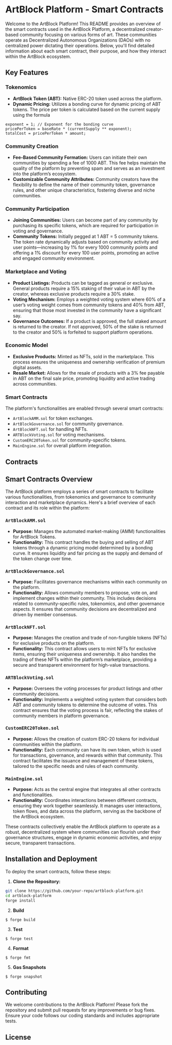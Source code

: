 # ArtBlock Platform - Smart Contracts

Welcome to the ArtBlock Platform! This README provides an overview of the smart contracts used in the ArtBlock Platform, a decentralized creator-based community focusing on various forms of art. These communities operate as Decentralized Autonomous Organizations (DAOs) with no centralized power dictating their operations. Below, you'll find detailed information about each smart contract, their purpose, and how they interact within the ArtBlock ecosystem.

## Key Features

### Tokenomics
- **ArtBlock Token (ABT):** Native ERC-20 token used across the platform.
- **Dynamic Pricing:** Utilizes a bonding curve for dynamic pricing of ABT tokens. The price per token is calculated based on the current supply using the formula

```
exponent = 1; // Exponent for the bonding curve
pricePerToken = baseRate * (currentSupply ** exponent);
totalCost = pricePerToken * amount;
```



### Community Creation
- **Fee-Based Community Formation:** Users can initiate their own communities by spending a fee of 1000 ABT. This fee helps maintain the quality of the platform by preventing spam and serves as an investment into the platform’s ecosystem.
- **Customizable Community Attributes:** Community creators have the flexibility to define the name of their community token, governance rules, and other unique characteristics, fostering diverse and niche communities.

### Community Participation
- **Joining Communities:** Users can become part of any community by purchasing its specific tokens, which are required for participation in voting and governance.
- **Community Tokens:** Initially pegged at 1 ABT = 5 community tokens. The token rate dynamically adjusts based on community activity and user points—increasing by 1% for every 1000 community points and offering a 1% discount for every 100 user points, promoting an active and engaged community environment.

### Marketplace and Voting
- **Product Listings:** Products can be tagged as general or exclusive. General products require a 15% staking of their value in ABT by the creator, whereas exclusive products require a 30% stake.
- **Voting Mechanism:** Employs a weighted voting system where 60% of a user’s voting weight comes from community tokens and 40% from ABT, ensuring that those most invested in the community have a significant say.
- **Governance Outcomes:** If a product is approved, the full staked amount is returned to the creator. If not approved, 50% of the stake is returned to the creator and 50% is forfeited to support platform operations.

### Economic Model
- **Exclusive Products:** Minted as NFTs, sold in the marketplace. This process ensures the uniqueness and ownership verification of premium digital assets.
- **Resale Market:** Allows for the resale of products with a 3% fee payable in ABT on the final sale price, promoting liquidity and active trading across communities.



### Smart Contracts
The platform's functionalities are enabled through several smart contracts:
- `ArtBlockAMM.sol` for token exchanges.
- `ArtBlockGovernance.sol` for community governance.
- `ArtBlockNFT.sol` for handling NFTs.
- `ARTBlockVoting.sol` for voting mechanisms.
- `CustomERC20Token.sol` for community-specific tokens.
- `MainEngine.sol` for overall platform integration.


## Contracts

## Smart Contracts Overview

The ArtBlock platform employs a series of smart contracts to facilitate various functionalities, from tokenomics and governance to community interaction and marketplace dynamics. Here's a brief overview of each contract and its role within the platform:

### `ArtBlockAMM.sol`
- **Purpose:** Manages the automated market-making (AMM) functionalities for ArtBlock Tokens.
- **Functionality:** This contract handles the buying and selling of ABT tokens through a dynamic pricing model determined by a bonding curve. It ensures liquidity and fair pricing as the supply and demand of the token change over time.

### `ArtBlockGovernance.sol`
- **Purpose:** Facilitates governance mechanisms within each community on the platform.
- **Functionality:** Allows community members to propose, vote on, and implement changes within their community. This includes decisions related to community-specific rules, tokenomics, and other governance aspects. It ensures that community decisions are decentralized and driven by member consensus.

### `ArtBlockNFT.sol`
- **Purpose:** Manages the creation and trade of non-fungible tokens (NFTs) for exclusive products on the platform.
- **Functionality:** This contract allows users to mint NFTs for exclusive items, ensuring their uniqueness and ownership. It also handles the trading of these NFTs within the platform’s marketplace, providing a secure and transparent environment for high-value transactions.

### `ARTBlockVoting.sol`
- **Purpose:** Oversees the voting processes for product listings and other community decisions.
- **Functionality:** Implements a weighted voting system that considers both ABT and community tokens to determine the outcome of votes. This contract ensures that the voting process is fair, reflecting the stakes of community members in platform governance.

### `CustomERC20Token.sol`
- **Purpose:** Allows the creation of custom ERC-20 tokens for individual communities within the platform.
- **Functionality:** Each community can have its own token, which is used for transactions, governance, and rewards within that community. This contract facilitates the issuance and management of these tokens, tailored to the specific needs and rules of each community.

### `MainEngine.sol`
- **Purpose:** Acts as the central engine that integrates all other contracts and functionalities.
- **Functionality:** Coordinates interactions between different contracts, ensuring they work together seamlessly. It manages user interactions, token flows, and data across the platform, serving as the backbone of the ArtBlock ecosystem.

These contracts collectively enable the ArtBlock platform to operate as a robust, decentralized system where communities can flourish under their governance structures, engage in dynamic economic activities, and enjoy secure, transparent transactions.



## Installation and Deployment

To deploy the smart contracts, follow these steps:

1. **Clone the Repository:**
```bash
git clone https://github.com/your-repo/artblock-platform.git
cd artblock-platform
forge install
```
2. **Build**

```shell
$ forge build
```

3. **Test**

```shell
$ forge test
```

4. **Format**

```shell
$ forge fmt
```

5. **Gas Snapshots**

```shell
$ forge snapshot
```
<!-- 
 Needed to fix this
7. **Deploy**

```shell
$ forge script script/Counter.s.sol:CounterScript --rpc-url <your_rpc_url> --private-key <your_private_key>
```
-->
## Contributing
We welcome contributions to the ArtBlock Platform! Please fork the repository and submit pull requests for any improvements or bug fixes. Ensure your code follows our coding standards and includes appropriate tests.

## License
<!-- This project is licensed under the MIT License. See the LICENSE file for details. -->
